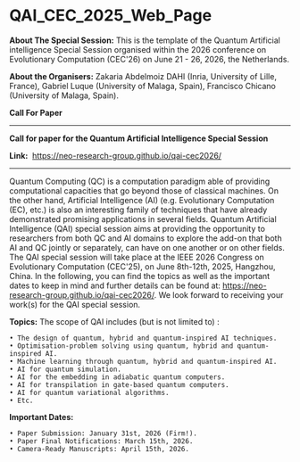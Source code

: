 # QAI_CEC_2025_Web_Page
**About The Special Session:** This is the template of the Quantum Artificial intelligence Special Session organised within the 2026 conference on Evolutionary Computation (CEC'26) on June 21 - 26, 2026, the Netherlands.

**About the Organisers:** Zakaria Abdelmoiz DAHI (Inria, University of Lille, France), Gabriel Luque (University of Malaga, Spain), Francisco Chicano (University of Malaga, Spain).

**Call For Paper**

*********************************************************************************************************
**Call for paper for the Quantum Artificial Intelligence Special Session**

**Link:**  https://neo-research-group.github.io/qai-cec2026/
*********************************************************************************************************
Quantum Computing (QC) is a computation paradigm able of providing computational capacities that go beyond those of classical machines. On the other hand, Artificial Intelligence (AI) (e.g. Evolutionary Computation (EC), etc.) is also an interesting family of techniques that have already demonstrated promising applications in several fields. Quantum Artificial Intelligence (QAI) special session aims at providing the opportunity to researchers from both QC and AI domains to explore the add-on that both AI and QC jointly or separately, can have on one another or on other fields. The QAI special session will take place at the IEEE 2026 Congress on Evolutionary Computation (CEC'25), on June 8th-12th, 2025, Hangzhou, China. In the following, you can find the topics as well as the important dates to keep in mind and further details can be found at: https://neo-research-group.github.io/qai-cec2026/. We look forward to receiving your work(s) for the QAI special session.

**Topics:** The scope of QAI includes (but is not limited to) : 

    • The design of quantum, hybrid and quantum-inspired AI techniques.
    • Optimisation-problem solving using quantum, hybrid and quantum-inspired AI.
    • Machine learning through quantum, hybrid and quantum-inspired AI.
    • AI for quantum simulation.
    • AI for the embedding in adiabatic quantum computers.
    • AI for transpilation in gate-based quantum computers.
    • AI for quantum variational algorithms.
    • Etc.
    
**Important Dates:**

    • Paper Submission: January 31st, 2026 (Firm!).
    • Paper Final Notifications: March 15th, 2026.
    • Camera-Ready Manuscripts: April 15th, 2026.

